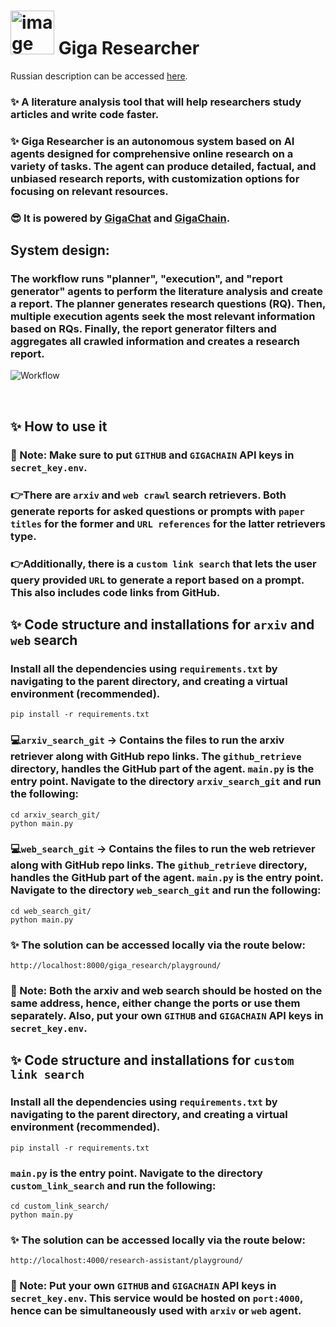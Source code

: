 # <img width="70" alt="image" src="https://github.com/Jayveersinh-Raj/innoagent/assets/69463767/0b07bac1-9f91-41d6-a511-55c9f0fe3498"> Giga Researcher 
Russian description can be accessed [here](README_RUS.md).
### ✨ A literature analysis tool that will help researchers study articles and write code faster.
### ✨ Giga Researcher is an autonomous system based on AI agents designed for comprehensive online research on a variety of tasks. The agent can produce detailed, factual, and unbiased research reports, with customization options for focusing on relevant resources.
### 😎 It is powered by [GigaChat](https://developers.sber.ru/docs/ru/gigachat/overview) and [GigaChain](https://github.com/ai-forever/gigachain). 

## System design:
### The workflow runs "planner", "execution", and "report generator" agents to perform the literature analysis and create a report. The planner generates research questions (RQ). Then, multiple execution agents seek the most relevant information based on RQs. Finally, the report generator filters and aggregates all crawled information and creates a research report.

![Workflow](https://github.com/Jayveersinh-Raj/innoagent/assets/69463767/bca3dc67-8812-4f77-97ab-8b589c16e176)

<br>


## ✨ How to use it

### 📖 Note: Make sure to put `GITHUB` and `GIGACHAIN` API keys in `secret_key.env`.

### 👉There are `arxiv` and `web crawl` search retrievers. Both generate reports for asked questions or prompts with `paper titles` for the former and `URL references` for the latter retrievers type.
### 👉Additionally, there is a `custom link search` that lets the user query provided `URL` to generate a report based on a prompt. This also includes code links from GitHub.

## ✨ Code structure and installations for `arxiv` and `web` search
### Install all the dependencies using `requirements.txt` by navigating to the parent directory, and creating a virtual environment (recommended).
    pip install -r requirements.txt
### 💻`arxiv_search_git` &rarr; Contains the files to run the arxiv retriever along with GitHub repo links. The `github_retrieve` directory, handles the GitHub part of the agent. `main.py` is the entry point. Navigate to the directory `arxiv_search_git` and run the following:
    cd arxiv_search_git/
    python main.py
### 💻`web_search_git` &rarr; Contains the files to run the web retriever along with GitHub repo links. The `github_retrieve` directory, handles the GitHub part of the agent. `main.py` is the entry point. Navigate to the directory `web_search_git` and run the following:
    cd web_search_git/
    python main.py    

### ✨ The solution can be accessed locally via the route below:
    http://localhost:8000/giga_research/playground/
### 📖 Note: Both the arxiv and web search should be hosted on the same address, hence, either change the ports or use them separately. Also, put your own `GITHUB` and `GIGACHAIN` API keys in `secret_key.env`.

## ✨ Code structure and installations for `custom link search`
### Install all the dependencies using `requirements.txt` by navigating to the parent directory, and creating a virtual environment (recommended).
    pip install -r requirements.txt
### `main.py` is the entry point. Navigate to the directory `custom_link_search` and run the following:
    cd custom_link_search/
    python main.py    

### ✨ The solution can be accessed locally via the route below:
    http://localhost:4000/research-assistant/playground/
### 📖 Note: Put your own `GITHUB` and `GIGACHAIN` API keys in `secret_key.env`. This service would be hosted on `port:4000`, hence can be simultaneously used with `arxiv` or `web` agent.


